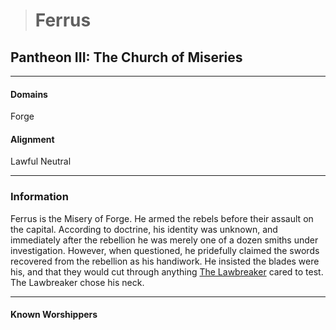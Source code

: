 ># Ferrus

## Pantheon III: The Church of Miseries 

***

#### Domains 

Forge

#### Alignment

Lawful Neutral

***

### Information

Ferrus is the Misery of Forge. He armed the rebels before their assault on the capital. According to doctrine, his identity was unknown, and immediately after the rebellion he was merely one of a dozen smiths under investigation. However, when questioned, he pridefully claimed the swords recovered from the rebellion as his handiwork. He insisted the blades were his, and that they would cut through anything [The Lawbreaker](The%20Lawbreaker.md) cared to test. The Lawbreaker chose his neck.

***

#### Known Worshippers
